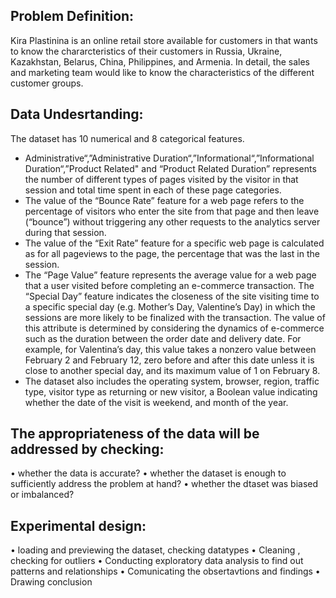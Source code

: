 ## Problem Definition: 
Kira Plastinina is an online retail store available for customers in that wants to know the chararcteristics of their customers in Russia, Ukraine, Kazakhstan, Belarus, China, Philippines, and Armenia. In detail, the sales and marketing team would like to know the characteristics of the different customer groups. 
## Data Undesrtanding:

The dataset has 10 numerical and 8 categorical features. 
* Administrative“,”Administrative Duration“,”Informational“,”Informational Duration“,”Product Related" and “Product Related Duration” represents the number of different types of pages visited by the visitor in that session and total time spent in each of these page categories. 
* The value of the “Bounce Rate” feature for a web page refers to the percentage of visitors who enter the site from that page and then leave (“bounce”) without triggering any other requests to the analytics server during that session. 
* The value of the “Exit Rate” feature for a specific web page is calculated as for all pageviews to the page, the percentage that was the last in the session. 
* The “Page Value” feature represents the average value for a web page that a user visited before completing an e-commerce transaction. The “Special Day” feature indicates the closeness of the site visiting time to a specific special day (e.g. Mother’s Day, Valentine’s Day) in which the sessions are more likely to be finalized with the transaction. The value of this attribute is determined by considering the dynamics of e-commerce such as the duration between the order date and delivery date. For example, for Valentina’s day, this value takes a nonzero value between February 2 and February 12, zero before and after this date unless it is close to another special day, and its maximum value of 1 on February 8. 
* The dataset also includes the operating system, browser, region, traffic type, visitor type as returning or new visitor, a Boolean value indicating whether the date of the visit is weekend, and month of the year.
## The appropriateness of the data will be addressed by checking:
•	whether the data is accurate?
•	whether the dataset is enough to sufficiently address the problem at hand?
•	whether the dtaset was biased or imbalanced? 
## Experimental design:
•	loading and previewing the dataset, checking datatypes
•	Cleaning , checking for outliers
•	Conducting exploratory data analysis to find out patterns and relationships
•	Comunicating the obsertavtions and findings
•	Drawing conclusion

